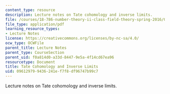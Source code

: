 ```yaml
---
content_type: resource
description: Lecture notes on Tate cohomology and inverse limits.
file: /courses/18-786-number-theory-ii-class-field-theory-spring-2016/096129799436241ef7f8df96747b99c7_MIT18_786S16_lec8.pdf
file_type: application/pdf
learning_resource_types:
- Lecture Notes
license: https://creativecommons.org/licenses/by-nc-sa/4.0/
ocw_type: OCWFile
parent_title: Lecture Notes
parent_type: CourseSection
parent_uid: f0a814d0-a33d-8447-9e5a-4f14cd67ea96
resourcetype: Document
title: Tate Cohomology and Inverse Limits
uid: 09612979-9436-241e-f7f8-df96747b99c7
---
```

Lecture notes on Tate cohomology and inverse limits.